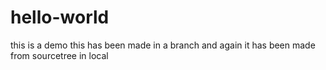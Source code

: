 # hello-world
this is a demo
this has been made in a branch
and again it has been made from sourcetree in local
